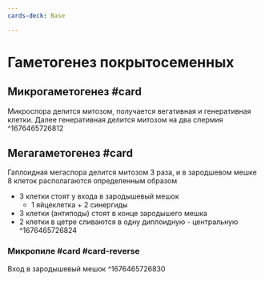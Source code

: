 ```yaml
---
cards-deck: Base

---
```


# Гаметогенез покрытосеменных

## Микрогаметогенез #card
Микроспора делится митозом, получается вегативная и генеративная клетки. Далее генеративная делится митозом на два спермия
^1676465726812

## Мегагаметогенез #card
Гаплоидная мегаспора делится митозом 3 раза, и в зародшевом мешке 8 клеток располагаются определенным образом
- 3 клетки стоят у входа в зародышевый мешок
	- 1 яйцеклетка + 2 синергиды
- 3 клетки (антиподы) стоят в конце зародышего мешка
- 2 клетки в цетре сливаются в одну диплоидную - центральную
^1676465726824

### Микропиле #card #card-reverse 
Вход в зародышевый мешок
^1676465726830
